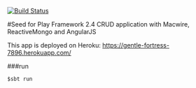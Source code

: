 [![Build Status](https://semaphoreci.com/api/v1/projects/48e312f7-fa60-40ce-8b91-cbfbab2345d1/458958/badge.svg)](https://semaphoreci.com/arturopala/play-2-4-crud-with-reactive-mongo)      

#Seed for Play Framework 2.4 CRUD application with Macwire, ReactiveMongo and AngularJS

This app is deployed on Heroku: <https://gentle-fortress-7896.herokuapp.com/>

###run

```
$sbt run
```  

